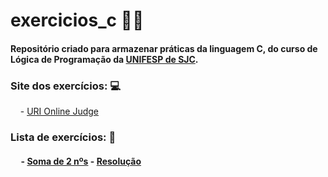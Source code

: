 
# exercicios_c 👩‍💻
#### Repositório criado para armazenar práticas da linguagem <b>C</b>, do curso de <b>Lógica de Programação</b> da [UNIFESP de SJC](https://www.unifesp.br/campus/sjc/).


### Site dos exercícios: 💻

&nbsp;&nbsp;&nbsp; - [URI Online Judge](https://www.urionlinejudge.com.br/judge/pt)

### Lista de exercícios: 📝

  #### &nbsp;&nbsp;&nbsp;&nbsp; - [Soma de 2 nºs](https://www.urionlinejudge.com.br/judge/pt/problems/view/1001) - [Resolução](exercicios_c/exercicio_1001.c)
  

